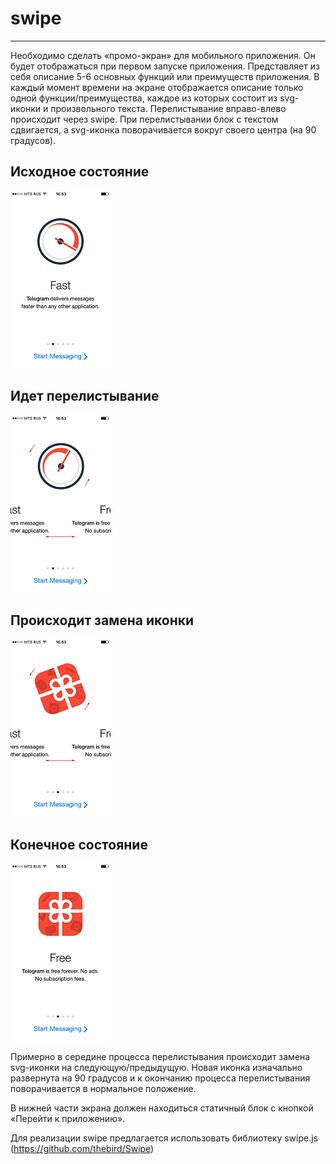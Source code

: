 # swipe
---
Необходимо сделать «промо-экран» для мобильного приложения. 
Он будет отображаться при первом запуске приложения.
Представляет из себя описание 5-6 основных функций или преимуществ приложения.
В каждый момент времени на экране отображается описание только одной функции/преимущества,
каждое из которых состоит из svg-иконки и произвольного текста. Перелистывание вправо-влево происходит через swipe.
При перелистывании блок с текстом сдвигается, а svg-иконка поворачивается вокруг своего центра (на 90 градусов).

## Исходное состояние

![Альтернативный текст](https://github.com/virtu78/swipe_icons/blob/master/png/01.PNG)

## Идет перелистывание

![Альтернативный текст](https://github.com/virtu78/swipe_icons/blob/master/png/02.png)

## Происходит замена иконки

![Альтернативный текст](https://github.com/virtu78/swipe_icons/blob/master/png/03.png)

 ## Конечное состояние
 
![Альтернативный текст](https://github.com/virtu78/swipe_icons/blob/master/png/04.PNG)

Примерно в середине процесса перелистывания происходит замена svg-иконки на следующую/предыдущую. 
Новая иконка изначально развернута на 90 градусов и к окончанию процесса перелистывания поворачивается в нормальное положение.

 В нижней части экрана должен находиться статичный блок с кнопкой «Перейти к приложению». 
 
 Для реализации swipe предлагается использовать библиотеку swipe.js 
 (https://github.com/thebird/Swipe)
 
 
